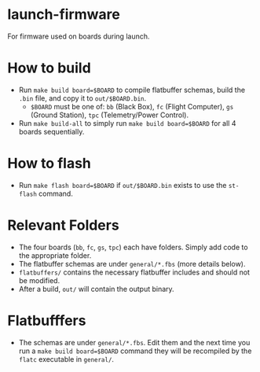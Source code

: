 # launch-firmware
For firmware used on boards during launch.

# How to build
* Run `make build board=$BOARD` to compile flatbuffer schemas, build the `.bin` file, and copy it to `out/$BOARD.bin`.
    * `$BOARD` must be one of: `bb` (Black Box), `fc` (Flight Computer), `gs` (Ground Station), `tpc` (Telemetry/Power Control).
* Run `make build-all` to simply run `make build board=$BOARD` for all 4 boards sequentially.

# How to flash
* Run `make flash board=$BOARD` if `out/$BOARD.bin` exists to use the `st-flash` command.

# Relevant Folders
* The four boards (`bb`, `fc`, `gs`, `tpc`) each have folders. Simply add code to the appropriate folder.
* The flatbuffer schemas are under `general/*.fbs` (more details below).
* `flatbuffers/` contains the necessary flatbuffer includes and should not be modified.
* After a build, `out/` will contain the output binary.

# Flatbufffers
* The schemas are under `general/*.fbs`. Edit them and the next time you run a `make build board=$BOARD` command they will be recompiled by the `flatc` executable in `general/`.